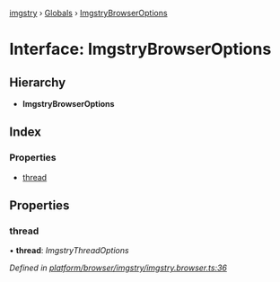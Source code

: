 [imgstry](../README.md) › [Globals](../globals.md) › [ImgstryBrowserOptions](imgstrybrowseroptions.md)

# Interface: ImgstryBrowserOptions

## Hierarchy

* **ImgstryBrowserOptions**

## Index

### Properties

* [thread](imgstrybrowseroptions.md#thread)

## Properties

###  thread

• **thread**: *ImgstryThreadOptions*

*Defined in [platform/browser/imgstry/imgstry.browser.ts:36](https://github.com/visual-cortex/imgstry/blob/master/source/platform/browser/imgstry/imgstry.browser.ts#L36)*

